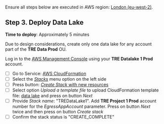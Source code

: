 Ensure all steps below are executed in AWS region: [London (eu-west-2)](https://eu-west-2.console.aws.amazon.com/).

## Step 3. Deploy Data Lake

**Time to deploy**: Approximately 5 minutes

Due to design considerations, create only one data lake for any account part of the **TRE Data Prod** OU.

Log in to the [AWS Management Console](https://console.aws.amazon.com/) using your **TRE Datalake 1 Prod** account.

- [ ] Go to Service: [AWS CloudFormation](https://eu-west-2.console.aws.amazon.com/cloudformation/home?region=eu-west-2#/)
- [ ] Select the [*Stacks*](https://eu-west-2.console.aws.amazon.com/cloudformation/home?region=eu-west-2#/stacks) menu option on the left side
- [ ] Press button: [*Create Stack* with new resources](https://eu-west-2.console.aws.amazon.com/cloudformation/home?region=eu-west-2#/stacks/create/template)
- [ ] Select option *Upload a template file* to upload CloudFormation template file: [data lake](../../src/data_lake/DataLake-Cfn.yaml) and press on button *Next*
- [ ] Provide *Stack name*: "TREDataLake1". Add **TRE Project 1 Prod** account number for the *EgressAppAccount* parameter. Press on button *Next* twice and then press on button *Create stack*
- [ ] Confirm the stack status is "CREATE_COMPLETE"
